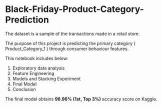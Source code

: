 # Black-Friday-Product-Category-Prediction
The dataset is a sample of the transactions made in a retail store. 

The purpose of this project is predicting the primary category ( Product_Category_1 ) through consumer behaviour features.

This notebook includes below:

1. Exploratory data analysis
2. Feature Engineering
3. Models and Stacking Experiment
4. Final Model
5. Conclusion

The final model obtains **96.96% (1st, Top 3%)** accuracy score on Kaggle.

